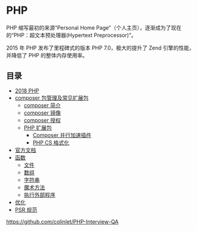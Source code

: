 # PHP

PHP 缩写最初的来源“Personal Home Page”（个人主页），逐渐成为了现在的“PHP：超文本预处理器(Hypertext Preprocessor)”。

2015 年 PHP 发布了里程碑式的版本 PHP 7.0，极大的提升了 Zend 引擎的性能，并降低了 PHP 的整体内存使用率。

## 目录

- [2018 PHP](PHP-2018.md)
- [composer 包管理及常见扩展包](composer/README.md)
  - [composer 简介](composer/composer-introduction.md)
  - [composer 镜像](composer/composer-mirror.md)
  - [composer 授权](composer/composer-authentication.md)
  - [PHP 扩展包](composer/packages/README.md)
    - [Composer 并行加速插件](composer/packages/parallel-install.md)
    - [PHP CS 格式化](composer/packages/php-cs.md)
- [官方文档](http://php.net/manual/zh/langref.php)
- [函数](function/README.md)
  - [文件](function/file.md)
  - [数组](function/array.md)
  - [字符串](function/string.md)
  - [魔术方法](function/magic-function.md)
  - [执行外部程序](function/shell-exec.md)
- [优化](optimization/README.md)
- [PSR 规范](PSR/README.md)

<https://github.com/colinlet/PHP-Interview-QA>
